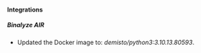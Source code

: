 #### Integrations
##### Binalyze AIR
- Updated the Docker image to: *demisto/python3:3.10.13.80593*.
